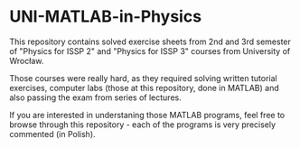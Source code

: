 # UNI-MATLAB-in-Physics  

This repository contains solved exercise sheets from 2nd and 3rd semester of "Physics for ISSP 2" and "Physics for ISSP 3" courses from University of Wrocław.  

Those courses were really hard, as they required solving written tutorial exercises, computer labs (those at this repository, done in MATLAB) and also passing the exam from series of lectures.  

If you are interested in understaning those MATLAB programs, feel free to browse through this repository - each of the programs is very precisely commented (in Polish).  
